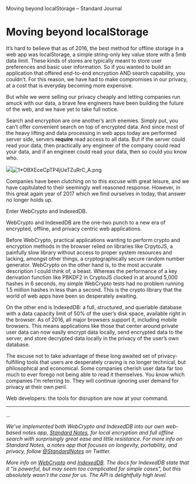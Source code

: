 Moving beyond localStorage – Standard Journal

# Moving beyond localStorage

It’s hard to believe that as of 2016, the best method for offline storage in a web app was localStorage, a simple string-only key value store with a 5mb data limit. These kinds of stores are typically meant to store user preferences and basic user information. So if you wanted to build an application that offered end-to-end encryption AND search capability, you couldn’t. For this reason, we have had to make compromises in our privacy, at a cost that is everyday becoming more expensive.

But while we were selling our privacy cheaply and letting companies run amuck with our data, a brave few engineers have been building the future of the web, and we have yet to take full notice.

Search and encryption are one another’s arch enemies. Simply put, you can’t offer convenient search on top of encrypted data. And since most of the heavy lifting and data processing in web apps today are performed server side, servers **require** read access to all data. But if the server could read your data, then practically any engineer of the company could read your data, and if an engineer could read your data, then so could you know who.

![](../_resources/46822f1f52b6951f9a7dafaf09e236a1.png)![1*OBXEceCpTP4jUeTZuRrC_A.png](../_resources/4f90ba5250857d2a83d268809abe509d.png)

Companies have been clutching on to this excuse with great leisure, and we have capitulated to their seemingly well reasoned response. However, in this great again year of 2017 which we find ourselves in today, that answer no longer holds up.

Enter WebCrypto and IndexedDB.

WebCrypto and IndexedDB are the one-two punch to a new era of encrypted, offline, and privacy centric web applications.

Before WebCrypto, practical applications wanting to perform crypto and encryption methods in the browser relied on libraries like CrpytoJS, a painfully slow library without access to proper system resources and lacking, amongst other things, a cryptographically secure random number generator. WebCrypto on the other hand is, to the most accurate description I could think of, a beast. Whereas the performance of a key derivation function like PBKDF2 in CryptoJS clocked in at around 5,000 hashes in 6 seconds, my simple WebCrypto tests had no problem running 1.5 million hashes in less than a second. This is the crypto library that the world of web apps have been so desperately awaiting.

On the other end is IndexedDB: a full, structured, and queriable database with a data capacity limit of 50% of the user’s disk space, available right in the browser. As of 2016, all major browsers support it, including mobile browsers. This means applications like those that center around private user data can now easily encrypt data locally, send encrypted data to the server, and store decrypted data locally in the privacy of the user’s own database.

The excuse not to take advantage of these long awaited set of privacy-fulfilling tools that users are desperately craving is no longer technical, but philosophical and economical. Some companies cherish user data far too much to ever forego not being able to read it themselves. You know which companies I’m referring to. They will continue ignoring user demand for privacy at their own peril.

Web developers: the tools for disruption are now at your command.

* * *

*...*

*We’ve implemented both WebCrypto and IndexedDB into our own web-based notes app, *[*Standard Notes*](https://standardnotes.org/)*, for local encryption and full offline search with surprisingly great ease and little resistance. For more info on Standard Notes, a notes app that focuses on longevity, portability, and privacy, follow *[*@StandardNotes*](https://twitter.com/standardnotes)* on Twitter.*

*More info on *[*WebCrypto*](https://developer.mozilla.org/en-US/docs/Web/API/Web_Crypto_API)* and *[*IndexedDB*](https://developer.mozilla.org/en-US/docs/Web/API/IndexedDB_API)*. The docs for IndexedDB state that it “is powerful, but may seem too complicated for simple cases”, but this absolutely wasn’t the case for us. The API is delightfully high level.*